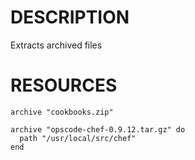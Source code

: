 DESCRIPTION
===========

Extracts archived files

RESOURCES
=========

    archive "cookbooks.zip"

    archive "opscode-chef-0.9.12.tar.gz" do
      path "/usr/local/src/chef"
    end
